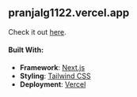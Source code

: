 ## pranjalg1122.vercel.app

Check it out [here](https://pranjalg1122.vercel.app/).

#### Built With:

-   **Framework**: [Next.js](https://nextjs.org/)
-   **Styling**: [Tailwind CSS](https://tailwindcss.com/)
-   **Deployment**: [Vercel](https://vercel.app)
